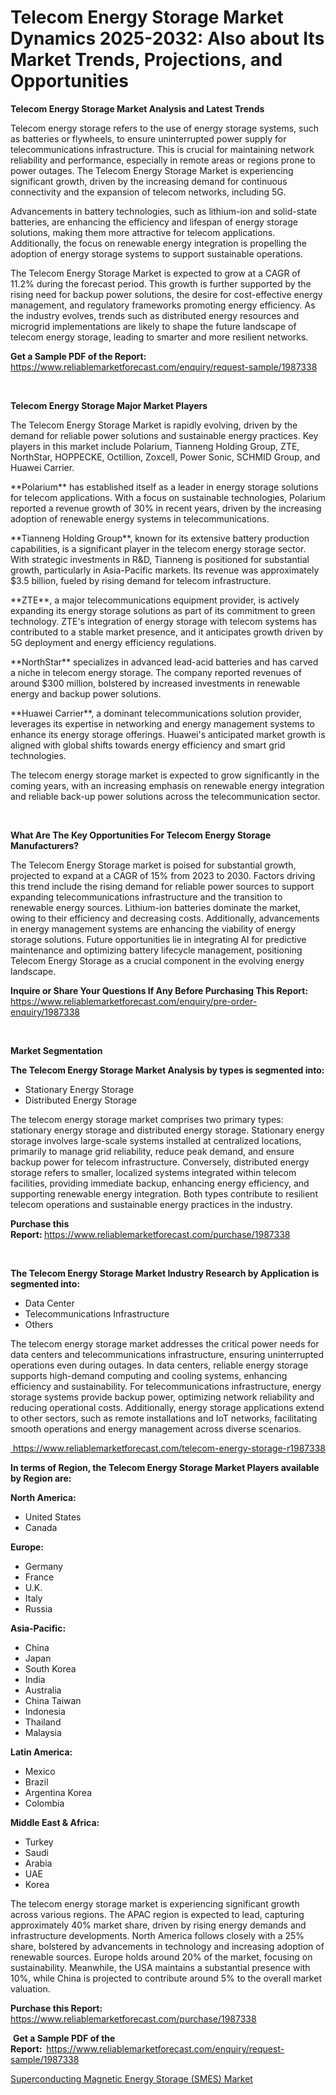 <p><h1>Telecom Energy Storage Market Dynamics 2025-2032: Also about Its Market Trends, Projections, and Opportunities</h1></p><p><strong>Telecom Energy Storage Market Analysis and Latest Trends</strong></p>
<p><p>Telecom energy storage refers to the use of energy storage systems, such as batteries or flywheels, to ensure uninterrupted power supply for telecommunications infrastructure. This is crucial for maintaining network reliability and performance, especially in remote areas or regions prone to power outages. The Telecom Energy Storage Market is experiencing significant growth, driven by the increasing demand for continuous connectivity and the expansion of telecom networks, including 5G.</p><p>Advancements in battery technologies, such as lithium-ion and solid-state batteries, are enhancing the efficiency and lifespan of energy storage solutions, making them more attractive for telecom applications. Additionally, the focus on renewable energy integration is propelling the adoption of energy storage systems to support sustainable operations.</p><p>The Telecom Energy Storage Market is expected to grow at a CAGR of 11.2% during the forecast period. This growth is further supported by the rising need for backup power solutions, the desire for cost-effective energy management, and regulatory frameworks promoting energy efficiency. As the industry evolves, trends such as distributed energy resources and microgrid implementations are likely to shape the future landscape of telecom energy storage, leading to smarter and more resilient networks.</p></p>
<p><strong>Get a Sample PDF of the Report:&nbsp;</strong> <a href="https://www.reliablemarketforecast.com/enquiry/request-sample/1987338?utm_campaign=2441&utm_medium=2&utm_source=Github&utm_content=ia&utm_term=14022025&utm_id=telecom-energy-storage">https://www.reliablemarketforecast.com/enquiry/request-sample/1987338</a></p>
<p>&nbsp;</p>
<p><strong>Telecom Energy Storage Major Market Players</strong></p>
<p><p>The Telecom Energy Storage Market is rapidly evolving, driven by the demand for reliable power solutions and sustainable energy practices. Key players in this market include Polarium, Tianneng Holding Group, ZTE, NorthStar, HOPPECKE, Octillion, Zoxcell, Power Sonic, SCHMID Group, and Huawei Carrier.</p><p>**Polarium** has established itself as a leader in energy storage solutions for telecom applications. With a focus on sustainable technologies, Polarium reported a revenue growth of 30% in recent years, driven by the increasing adoption of renewable energy systems in telecommunications.</p><p>**Tianneng Holding Group**, known for its extensive battery production capabilities, is a significant player in the telecom energy storage sector. With strategic investments in R&D, Tianneng is positioned for substantial growth, particularly in Asia-Pacific markets. Its revenue was approximately $3.5 billion, fueled by rising demand for telecom infrastructure.</p><p>**ZTE**, a major telecommunications equipment provider, is actively expanding its energy storage solutions as part of its commitment to green technology. ZTE's integration of energy storage with telecom systems has contributed to a stable market presence, and it anticipates growth driven by 5G deployment and energy efficiency regulations.</p><p>**NorthStar** specializes in advanced lead-acid batteries and has carved a niche in telecom energy storage. The company reported revenues of around $300 million, bolstered by increased investments in renewable energy and backup power solutions.</p><p>**Huawei Carrier**, a dominant telecommunications solution provider, leverages its expertise in networking and energy management systems to enhance its energy storage offerings. Huawei's anticipated market growth is aligned with global shifts towards energy efficiency and smart grid technologies.</p><p>The telecom energy storage market is expected to grow significantly in the coming years, with an increasing emphasis on renewable energy integration and reliable back-up power solutions across the telecommunication sector.</p></p>
<p>&nbsp;</p>
<p><strong>What Are The Key Opportunities For Telecom Energy Storage Manufacturers?</strong></p>
<p><p>The Telecom Energy Storage market is poised for substantial growth, projected to expand at a CAGR of 15% from 2023 to 2030. Factors driving this trend include the rising demand for reliable power sources to support expanding telecommunications infrastructure and the transition to renewable energy sources. Lithium-ion batteries dominate the market, owing to their efficiency and decreasing costs. Additionally, advancements in energy management systems are enhancing the viability of energy storage solutions. Future opportunities lie in integrating AI for predictive maintenance and optimizing battery lifecycle management, positioning Telecom Energy Storage as a crucial component in the evolving energy landscape.</p></p>
<p><strong>Inquire or Share Your Questions If Any Before Purchasing This Report:</strong> <a href="https://www.reliablemarketforecast.com/enquiry/pre-order-enquiry/1987338?utm_campaign=2441&utm_medium=2&utm_source=Github&utm_content=ia&utm_term=14022025&utm_id=telecom-energy-storage">https://www.reliablemarketforecast.com/enquiry/pre-order-enquiry/1987338</a></p>
<p>&nbsp;</p>
<p><strong>Market Segmentation</strong></p>
<p><strong>The Telecom Energy Storage Market Analysis by types is segmented into:</strong></p>
<p><ul><li>Stationary Energy Storage</li><li>Distributed Energy Storage</li></ul></p>
<p><p>The telecom energy storage market comprises two primary types: stationary energy storage and distributed energy storage. Stationary energy storage involves large-scale systems installed at centralized locations, primarily to manage grid reliability, reduce peak demand, and ensure backup power for telecom infrastructure. Conversely, distributed energy storage refers to smaller, localized systems integrated within telecom facilities, providing immediate backup, enhancing energy efficiency, and supporting renewable energy integration. Both types contribute to resilient telecom operations and sustainable energy practices in the industry.</p></p>
<p><strong>Purchase this Report:&nbsp;</strong><a href="https://www.reliablemarketforecast.com/purchase/1987338?utm_campaign=2441&utm_medium=2&utm_source=Github&utm_content=ia&utm_term=14022025&utm_id=telecom-energy-storage">https://www.reliablemarketforecast.com/purchase/1987338</a></p>
<p>&nbsp;</p>
<p><strong>The Telecom Energy Storage Market Industry Research by Application is segmented into:</strong></p>
<p><ul><li>Data Center</li><li>Telecommunications Infrastructure</li><li>Others</li></ul></p>
<p><p>The telecom energy storage market addresses the critical power needs for data centers and telecommunications infrastructure, ensuring uninterrupted operations even during outages. In data centers, reliable energy storage supports high-demand computing and cooling systems, enhancing efficiency and sustainability. For telecommunications infrastructure, energy storage systems provide backup power, optimizing network reliability and reducing operational costs. Additionally, energy storage applications extend to other sectors, such as remote installations and IoT networks, facilitating smooth operations and energy management across diverse scenarios.</p></p>
<p><a href="https://www.reliablemarketforecast.com/telecom-energy-storage-r1987338?utm_campaign=2441&utm_medium=2&utm_source=Github&utm_content=ia&utm_term=14022025&utm_id=telecom-energy-storage">&nbsp;https://www.reliablemarketforecast.com/telecom-energy-storage-r1987338</a></p>
<p><strong>In terms of Region, the Telecom Energy Storage Market Players available by Region are:</strong></p>
<p>
    <p> <strong> North America: </strong>
        <ul>
            <li>United States</li>
            <li>Canada</li>
        </ul>
        </p> 
    <p> <strong> Europe: </strong>
        <ul>
            <li>Germany</li>
            <li>France</li>
            <li>U.K.</li>
            <li>Italy</li>
            <li>Russia</li>
        </ul>
        </p> 
    <p> <strong> Asia-Pacific: </strong>
        <ul>
            <li>China</li>
            <li>Japan</li>
            <li>South Korea</li>
            <li>India</li>
            <li>Australia</li>
            <li>China Taiwan</li>
            <li>Indonesia</li>
            <li>Thailand</li>
            <li>Malaysia</li>
        </ul>
        </p> 
    <p> <strong> Latin America: </strong>
        <ul>
            <li>Mexico</li>
            <li>Brazil</li>
            <li>Argentina Korea</li>
            <li>Colombia</li>
        </ul>
        </p> 
    <p> <strong> Middle East & Africa: </strong>
        <ul>
            <li>Turkey</li>
            <li>Saudi</li>
            <li>Arabia</li>
            <li>UAE</li>
            <li>Korea</li>
        </ul>
    </p>
    </p>
<p><p>The telecom energy storage market is experiencing significant growth across various regions. The APAC region is expected to lead, capturing approximately 40% market share, driven by rising energy demands and infrastructure developments. North America follows closely with a 25% share, bolstered by advancements in technology and increasing adoption of renewable sources. Europe holds around 20% of the market, focusing on sustainability. Meanwhile, the USA maintains a substantial presence with 10%, while China is projected to contribute around 5% to the overall market valuation.</p></p>
<p><strong>Purchase this Report: </strong><a href="https://www.reliablemarketforecast.com/purchase/1987338?utm_campaign=2441&utm_medium=2&utm_source=Github&utm_content=ia&utm_term=14022025&utm_id=telecom-energy-storage">https://www.reliablemarketforecast.com/purchase/1987338</a></p>
<p>&nbsp;<strong>Get a Sample PDF of the Report:&nbsp;&nbsp;</strong><a href="https://www.reliablemarketforecast.com/enquiry/request-sample/1987338?utm_campaign=2441&utm_medium=2&utm_source=Github&utm_content=ia&utm_term=14022025&utm_id=telecom-energy-storage">https://www.reliablemarketforecast.com/enquiry/request-sample/1987338</a></p>
<p><strong></strong></p>
<p><p><a href="https://github.com/bolalfredia7777/Market-Research-Report-List-1/blob/main/superconducting-magnetic-energy-storage-smes-market.md?utm_campaign=2441&utm_medium=2&utm_source=Github&utm_content=ia&utm_term=14022025&utm_id=telecom-energy-storage">Superconducting Magnetic Energy Storage (SMES) Market</a></p></p>